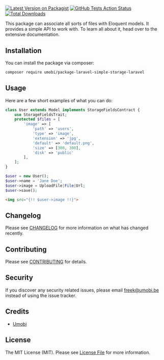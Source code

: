 #  

[![Latest Version on Packagist](https://img.shields.io/packagist/v/umobi/laravel-simple-storage.svg?style=flat-square)](https://packagist.org/packages/umobi/laravel-simple-storage)
[![GitHub Tests Action Status](https://img.shields.io/github/workflow/status/umobi/laravel-simple-storage/run-tests?label=tests)](https://github.com/umobi/laravel-simple-storage/actions?query=workflow%3Arun-tests+branch%3Amaster)
[![Total Downloads](https://img.shields.io/packagist/dt/umobi/laravel-simple-storage.svg?style=flat-square)](https://packagist.org/packages/umobi/laravel-simple-storage)

This package can associate all sorts of files with Eloquent models. It provides a simple API to work with. To learn all about it, head over to the extensive documentation.

## Installation

You can install the package via composer:

```bash
composer require umobi/package-laravel-simple-storage-laravel
```

## Usage

Here are a few short examples of what you can do:

``` php
class User extends Model implements StorageFieldsContract {
    use StorageFieldsTrait;
    protected $files = [
        'image' => [
            'path' => 'users',
            'type' => 'image',
            'extension' => 'jpg',
            'default' => 'default.png',
            'size' => [300, 300],
            'disk' => 'public'
        ],
    ];
}
```

``` php
$user = new User();
$user->name = 'Jane Doe';
$user->image = UploadFile|File|Url;
$user->save();
```

``` html
<img src="{!! $user->image !!}">
```

## Changelog

Please see [CHANGELOG](CHANGELOG.md) for more information on what has changed recently.

## Contributing

Please see [CONTRIBUTING](CONTRIBUTING.md) for details.

## Security

If you discover any security related issues, please email freek@umobi.be instead of using the issue tracker.

## Credits

- [Umobi](https://github.com/umobi)

## License

The MIT License (MIT). Please see [License File](LICENSE.md) for more information.
